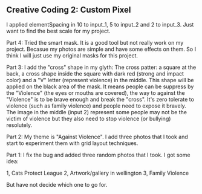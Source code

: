 ## Creative Coding 2: Custom Pixel

I applied elementSpacing in 10 to input_1, 5 to input_2 and 2 to input_3. Just want to find the best scale for my project.

Part 4:
Tried the smart mask. It is a good tool but not really work on my project. Becasue my photos are simple and have some effects on them. So I think I will just use my original masks for this project.

Part 3:
I add the "cross" shape in my glyth:
	The cross patter: a square at the back, a cross shape inside the square with dark red (strong and impact color) and a "V" letter (represent violence) in the middle.
This shape will be applied on the black area of the mask. It means people can be suppress by the "Violence" (the eyes or mouths are covered), the way to against the "Violence" is to be brave enough and break the "cross". It's zero tolerate to violence (such as family violence) and people need to expose it bravely. The image in the middle (input 2) represent some people may not be the victim of violence but they also need to stop violence (or bullying) resolutely.

Part 2:
My theme is "Against Violence". I add three photos that I took and start to experiment them with grid layout techniques.

Part 1:
I fix the bug and added three random photos that I took. I got some idea: 

1, Cats Protect League
2, Artwork/gallery in wellington
3, Family Violence

But have not decide which one to go for.

